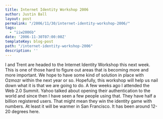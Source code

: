 ```yaml
---
title: Internet Identity Workshop 2006
author: Justin Ball
layout: post
permalink: "/2006/11/30/internet-identity-workshop-2006/"
tags:
  - "iiw2006b"
date: '2006-11-30T07:00:00Z'
templateKey: blog-post
path: "/internet-identity-workshop-2006"
description: ''
---
```


I and Trent are headed to the Internet Identity Workshop this next week. This is one of those hard to figure out areas that is becoming more and more important. We hope to have some kind of solution in place with Ozmozr within the next year or so. Hopefully, this workshop will help us nail down what it is that we are going to do.
A few weeks ago I attended the Web 2.0 Summit. Yahoo talked about opening their authentication to the world and since then I have seen a few people using that. They have half a billion registered users. That might mean they win the identity game with numbers.
At least it will be warmer in San Francisco. It has been around 12-20 degrees here.
